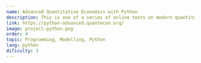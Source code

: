 ```yaml
---
name: Advanced Quantitative Economics with Python
description: This is one of a series of online texts on modern quantitative economics and programming with Python. This is the third text in the series, which focuses on advanced topics.
link: https://python-advanced.quantecon.org/
image: project-python.png
order: 4
topic: Programming, Modelling, Python
lang: python
dificulty: 3
---
```

